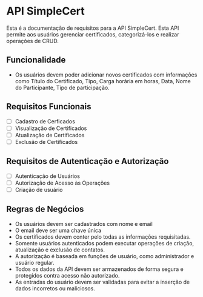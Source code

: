 # API SimpleCert

Esta é a documentação de requisitos para a API SimpleCert. Esta API permite aos usuários gerenciar certificados, categorizá-los e realizar operações de CRUD.

## Funcionalidade

- Os usuários devem poder adicionar novos certificados com informações como Título do Certificado, Tipo, Carga horária em horas, Data, Nome do Participante, Tipo de participação.

## Requisitos Funcionais

- [ ] Cadastro de Cerficados
- [ ] Visualização de Certificados
- [ ] Atualização de Certificados
- [ ] Exclusão de Certificados

## Requisitos de Autenticação e Autorização

- [ ] Autenticação de Usuários
- [ ] Autorização de Acesso às Operações
- [ ] Criação de usuário

## Regras de Negócios

- Os usuários devem ser cadastrados com nome e email
- O email deve ser uma chave única
- Os certificados devem conter pelo todas as informações requisitadas.
- Somente usuários autenticados podem executar operações de criação, atualização e exclusão de contatos.
- A autorização é baseada em funções de usuário, como administrador e usuário regular.
- Todos os dados da API devem ser armazenados de forma segura e protegidos contra acesso não autorizado.
- As entradas do usuário devem ser validadas para evitar a inserção de dados incorretos ou maliciosos.
